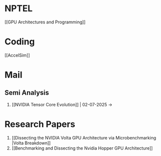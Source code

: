 # NPTEL

[[GPU Architectures  and Programming]]

# Coding

[[AccelSim]]

# Mail

## Semi Analysis

1. [[NVIDIA Tensor Core Evolution]] | 02-07-2025 ->

# Research Papers

1. [[Dissecting the NVIDIA Volta GPU Architecture via Microbenchmarking |Volta Breakdown]]
2. [[Benchmarking and Dissecting the Nvidia Hopper  GPU Architecture]]
